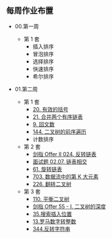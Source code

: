 ## 每周作业布置

- 00.第一周

  - 第 1 套
    - 插入排序
    - 冒泡排序
    - 选择排序
    - 快速排序
    - 希尔排序

- 01.第二周

  - 第 1 套
    - [20. 有效的括号](https://leetcode-cn.com/problems/valid-parentheses/)
    - [21. 合并两个有序链表](https://leetcode-cn.com/problems/merge-two-sorted-lists/)
    - [9. 回文数](https://leetcode-cn.com/problems/palindrome-number/)
    - [144. 二叉树的前序遍历](https://leetcode-cn.com/problems/binary-tree-preorder-traversal/)
    - 计数排序
  - 第 2 套
    - [剑指 Offer II 024. 反转链表](https://leetcode-cn.com/problems/UHnkqh)
    - [面试题 02.07. 链表相交](https://leetcode-cn.com/problems/intersection-of-two-linked-lists-lcci)
    - [61. 旋转链表](https://leetcode-cn.com/problems/rotate-list/)
    - [703. 数据流中的第 K 大元素](https://leetcode-cn.com/problems/kth-largest-element-in-a-stream)
    - [226. 翻转二叉树](https://leetcode-cn.com/problems/invert-binary-tree/)
  - 第 3 套
    - [110. 平衡二叉树](https://leetcode-cn.com/problems/balanced-binary-tree)
    - [剑指 Offer 55 - I. 二叉树的深度](https://leetcode-cn.com/problems/er-cha-shu-de-shen-du-lcof)
    - [35.搜索插入位置](https://leetcode-cn.com/problems/search-insert-position/)
    - [13.罗马数字转整数](https://leetcode-cn.com/problems/roman-to-integer)
    - [344.反转字符串](https://leetcode-cn.com/problems/reverse-string/)
